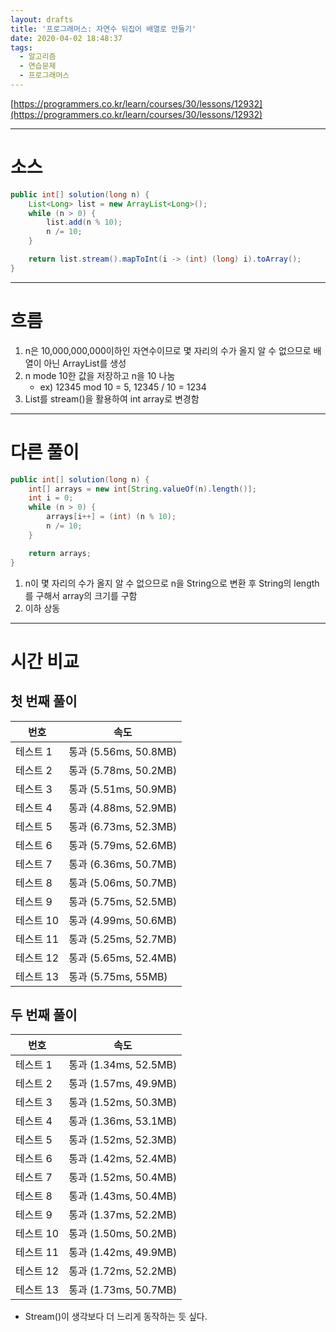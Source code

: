```yaml
---
layout: drafts
title: '프로그래머스: 자연수 뒤집어 배열로 만들기'
date: 2020-04-02 18:48:37
tags:
  - 알고리즘
  - 연습문제
  - 프로그래머스
---
```


[https://programmers.co.kr/learn/courses/30/lessons/12932](https://programmers.co.kr/learn/courses/30/lessons/12932)

* * *
# 소스
```java
public int[] solution(long n) {
    List<Long> list = new ArrayList<Long>();
    while (n > 0) {
        list.add(n % 10);
        n /= 10;
    }

    return list.stream().mapToInt(i -> (int) (long) i).toArray();
}
```

* * *
# 흐름

1. n은 10,000,000,000이하인 자연수이므로 몇 자리의 수가 올지 알 수 없으므로 배열이 아닌 ArrayList를 생성
2. n mode 10한 값을 저장하고 n을 10 나눔
    - ex) 12345 mod 10 = 5, 12345 / 10 = 1234
3. List를 stream()을 활용하여 int array로 변경함

* * *
# 다른 풀이
```java
public int[] solution(long n) {
    int[] arrays = new int[String.valueOf(n).length()];
    int i = 0;
    while (n > 0) {
        arrays[i++] = (int) (n % 10);
        n /= 10;
    }

    return arrays;
}
```

1. n이 몇 자리의 수가 올지 알 수 없으므로 n을 String으로 변환 후 String의 length를 구해서 array의 크기를 구함
2. 이하 상동

* * *
# 시간 비교
## 첫 번째 풀이
|번호|속도|
|----|----|
|테스트 1 |	통과 (5.56ms, 50.8MB)
|테스트 2 |	통과 (5.78ms, 50.2MB)
|테스트 3 |	통과 (5.51ms, 50.9MB)
|테스트 4 |	통과 (4.88ms, 52.9MB)
|테스트 5 |	통과 (6.73ms, 52.3MB)
|테스트 6 |	통과 (5.79ms, 52.6MB)
|테스트 7 |	통과 (6.36ms, 50.7MB)
|테스트 8 |	통과 (5.06ms, 50.7MB)
|테스트 9 |	통과 (5.75ms, 52.5MB)
|테스트 10 |	통과 (4.99ms, 50.6MB)
|테스트 11 |	통과 (5.25ms, 52.7MB)
|테스트 12 |	통과 (5.65ms, 52.4MB)
|테스트 13 |	통과 (5.75ms, 55MB)

## 두 번째 풀이
|번호|속도|
|----|----|
|테스트 1 |	통과 (1.34ms, 52.5MB)
|테스트 2 |	통과 (1.57ms, 49.9MB)
|테스트 3 |	통과 (1.52ms, 50.3MB)
|테스트 4 |	통과 (1.36ms, 53.1MB)
|테스트 5 |	통과 (1.52ms, 52.3MB)
|테스트 6 |	통과 (1.42ms, 52.4MB)
|테스트 7 |	통과 (1.52ms, 50.4MB)
|테스트 8 |	통과 (1.43ms, 50.4MB)
|테스트 9 |	통과 (1.37ms, 52.2MB)
|테스트 10 |	통과 (1.50ms, 50.2MB)
|테스트 11 |	통과 (1.42ms, 49.9MB)
|테스트 12 |	통과 (1.72ms, 52.2MB)
|테스트 13 |	통과 (1.73ms, 50.7MB)

- Stream()이 생각보다 더 느리게 동작하는 듯 싶다.